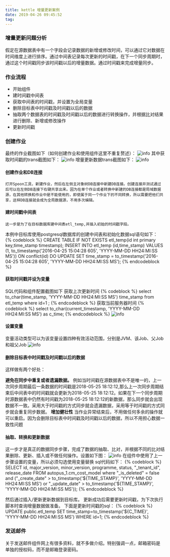 ```yaml
---
title: kettle 增量更新案例
date: 2019-04-26 09:45:52
tag:
---
```


### 增量更新问题分析

假定在源数据表中有一个字段会记录数据的新增或修改时间，可以通过它对数据在时间维度上进行排序。通过中间表记录每次更新的时间戳，在下一个同步周期时，通过这个时间戳同步该时间戳以后的增量数据。通过时间戳来完成增量同步。

### 作业流程
* 开始组件
* 建时间戳中间表
* 获取中间表的时间戳，并设置为全局变量
* 删除目标表中时间戳及时间戳以后的数据
* 抽取两个数据表的时间戳及时间戳以后的数据进行转换操作，并根据比对结果进行删除、新增或修改操作
* 更新时间戳

### 创建作业
最终的作业截图如下（如何创建作业和使用组件这里不重复赘述）：
![info](1.png)
其中获取时间戳的trans截图如下：
![info](2.png)
增量更新数据trans截图如下：
![info](3.png)

#### 创建作业和DB连接
    打开Spoon工具，新建作业，然后在左侧主对象树DB连接中新建DB连接。创建连接并测试通过后可以在左侧DB连接下右键共享出来。因为在单个作业或者转换中新建的DB连接都是局域数据源，在其他转换和作业中是不能使用的，即使属于同一个作业下的不同转换，所以需要把他们共享，这样DB连接就会成为全局数据源，不用多次编辑。

#### 建时间戳中间表
    这一步是为了在目标数据库建中间表etl_temp,并插入初始的时间戳字段。
本例中目标库使用postgresql数据库的创建中间表和初始化数据sql语句如下：
{% codeblock %}
CREATE TABLE IF NOT EXISTS etl_temp(id int primary key,time_stamp timestamp);
INSERT INTO etl_temp (id,time_stamp) VALUES (1, to_timestamp('2016-04-25 15:04:28 605', 'YYYY-MM-DD HH24:MI:SS MS')) ON conflict(id) DO UPDATE SET time_stamp = to_timestamp('2016-04-25 15:04:28 605', 'YYYY-MM-DD HH24:MI:SS MS');
{% endcodeblock %}

#### 获取时间戳并设为变量
SQL代码和组件配置截图如下
获取上次更新时间
{% codeblock %}
select to_char(time_stamp, 'YYYY-MM-DD HH24:MI:SS MS') time_stamp from etl_temp where id=1 ;
{% endcodeblock %}
获取当前服务器时间
{% codeblock %}
select to_char(current_timestamp, 'YYYY-MM-DD HH24:MI:SS MS') as c_time;
{% endcodeblock %}
![info](4.png)

#### 设置变量
变量活动类型可以为该变量设置四种有效活动范围，分别是JVM、该Job、父Job和祖父Job
![info](5.png)

#### 删除目标表中时间戳及时间戳以后的数据
这样做有两个好处：

**避免在同步中重复或者遗漏数据。**
    例如当时间戳在源数据表中不是唯一的，上一次同步周期最后一条数据的时间戳是2018-05-25 18:12:12,那么上一次同步周期结束后中间表中的时间戳就会更新为2018-05-25 18:12:12。如果在下一个同步周期时源数据表中仍然有时间戳为2018-05-25 18:12:12的新数据，那么同步就会出现数据不一致。采用大于时间戳的方式同步就会遗漏数据，采用等于时间戳的方式同步就会重复同步数据。
**增加健壮性**
    当作业异常结束后，不用做任何多余的操作就可以重启。因为会删除目标表中时间戳及时间戳以后的数据，所以不用担心数据一致性问题

#### 抽取、转换和更新数据
这一步才是真正的数据同步步骤，完成了数据的抽取、比对，并根据不同的比对结果删除、更新、插入或不做任何操作。设置如下图：
![info](6.png)
在组件中使用了上一步骤设置的变量，所以必须勾选使用变量替换
sql代码如下：
{% codeblock %}
SELECT id, major_version, minor_version, programme, status, "_tenant_id", release_date FROM autopus_1.cm_cost_model where "_is_deleted" = false and ("_create_date" > to_timestamp('${TIME_STAMP}', 'YYYY-MM-DD HH24:MI:SS MS') or "_update_date"  > to_timestamp('${TIME_STAMP}', 'YYYY-MM-DD HH24:MI:SS MS'));
{% endcodeblock %}

然后通过插入/更新更新数据到目标库。
更新成功后需要更新时间戳，为下次执行脚本时查询增量数据做准备。
下面是更新时间戳的sql：
{% codeblock %}
UPDATE public.etl_temp
SET time_stamp=to_timestamp('${C_TIME}', 'YYYY-MM-DD HH24:MI:SS MS')
WHERE id=1;
{% endcodeblock %}

### 发送邮件
关于发送邮件组件网上有很多资料，就不多做介绍。特别强调一点，邮箱密码是 单独的授权码，而不是邮箱登录密码。



